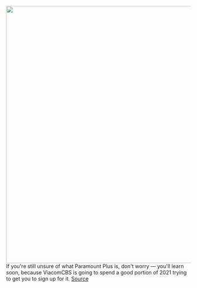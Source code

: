 <img src='https://cdn.vox-cdn.com/thumbor/N0JrIsZI6uWwXAlg65jKSt2jZxE=/0x0:1520x1013/1200x800/filters:focal(639x386:881x628)/cdn.vox-cdn.com/uploads/chorus_image/image/67750712/paramount_plus.0.jpg' width='700px' /><br/>
If you're still unsure of what Paramount Plus is, don't worry — you'll learn soon, because ViacomCBS is going to spend a good portion of 2021 trying to get you to sign up for it.
<a href='https://www.theverge.com/21552590/viacomcbs-streaming-paramount-plus-earnings-q3-license-pluto-tv-competition'> Source <a/>